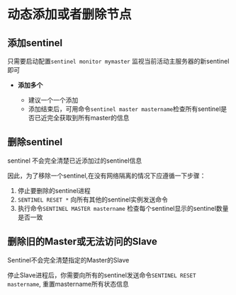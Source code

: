 # 动态添加或者删除节点

## 添加sentinel

只需要启动配置`sentinel monitor mymaster` 监视当前活动主服务器的新sentinel即可

* **添加多个**

    - 建议一个一个添加
    - 添加结束后，可用命令`sentinel master mastername`检查所有sentinel是否已近完全获取到所有master的信息

## 删除sentinel

sentinel 不会完全清楚已近添加过的sentinel信息

因此，为了移除一个sentinel,在没有网络隔离的情况下应遵循一下步骤：

1. 停止要删除的sentinel进程
2. `SENTINEL RESET *` 向所有其他的sentinel实例发送命令
3. 执行命令`SENTINEL MASTER mastername`  检查每个sentinel显示的sentinel数量是否一致

## 删除旧的Master或无法访问的Slave

Sentinel不会完全清楚指定的Master的Slave

停止Slave进程后，你需要向所有的sentinel发送命令`SENTINEL RESET mastername`, 重置mastername所有状态信息



























